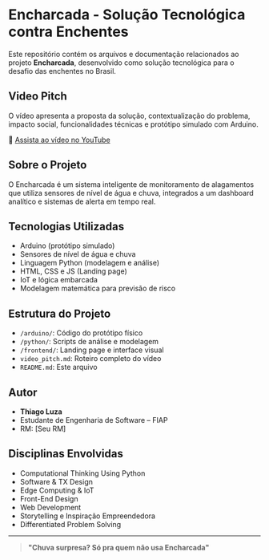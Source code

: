 # Encharcada  - Solução Tecnológica contra Enchentes

Este repositório contém os arquivos e documentação relacionados ao projeto **Encharcada**, desenvolvido como solução tecnológica para o desafio das enchentes no Brasil.

## Video Pitch

O vídeo apresenta a proposta da solução, contextualização do problema, impacto social, funcionalidades técnicas e protótipo simulado com Arduino.

🔗 [Assista ao vídeo no YouTube](https://www.youtube.com/watch?v=xxil9bYpTKQ)

## Sobre o Projeto

O Encharcada é um sistema inteligente de monitoramento de alagamentos que utiliza sensores de nível de água e chuva, integrados a um dashboard analítico e sistemas de alerta em tempo real.

## Tecnologias Utilizadas

- Arduino (protótipo simulado)
- Sensores de nível de água e chuva
- Linguagem Python (modelagem e análise)
- HTML, CSS e JS (Landing page)
- IoT e lógica embarcada
- Modelagem matemática para previsão de risco

## Estrutura do Projeto

- `/arduino/`: Código do protótipo físico
- `/python/`: Scripts de análise e modelagem
- `/frontend/`: Landing page e interface visual
- `video_pitch.md`: Roteiro completo do vídeo
- `README.md`: Este arquivo

## Autor

- **Thiago Luza**
- Estudante de Engenharia de Software – FIAP
- RM: [Seu RM]

## Disciplinas Envolvidas

- Computational Thinking Using Python  
- Software & TX Design  
- Edge Computing & IoT  
- Front-End Design  
- Web Development  
- Storytelling e Inspiração Empreendedora  
- Differentiated Problem Solving  

---

> **"Chuva surpresa? Só pra quem não usa Encharcada"**
